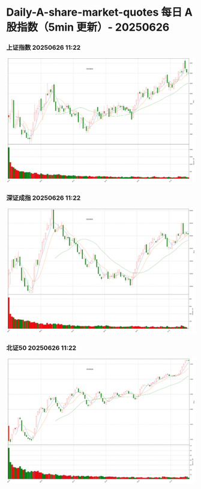 
# Daily-A-share-market-quotes 每日 A 股指数（5min 更新）- 20250626

### 上证指数 20250626 11:22
![](./fig/2025/6/20250626-sh000001.png)

### 深证成指 20250626 11:22
![](./fig/2025/6/20250626-sz399001.png)

### 北证50 20250626 11:22
![](./fig/2025/6/20250626-bj899050.png)
